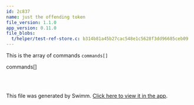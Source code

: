 ```yaml
---
id: 2c837
name: just the offending token
file_version: 1.1.0
app_version: 0.11.0
file_blobs:
  t/helper/test-ref-store.c: b314b81a45b27cac548e1c5628f3dd96685ceb09
---
```


This is the array of commands `commands[]`<swm-token data-swm-token=":t/helper/test-ref-store.c:244:6:8:`static struct command commands[] = {`"/>

commands\[\]

<br/>

<br/>

This file was generated by Swimm. [Click here to view it in the app](http://localhost:5000/repos/Z2l0aHViJTNBJTNBZ2l0LXNyYy1wbGF5Z3JvdW5kJTNBJTNBT21lclJvc2VuYmF1bQ==/docs/2c837).